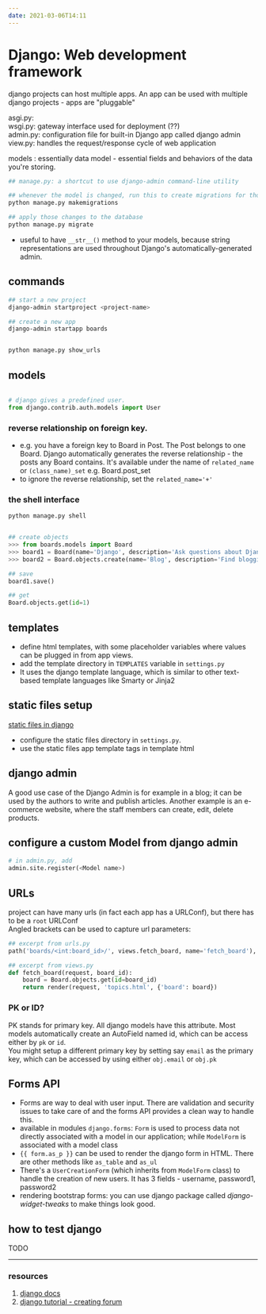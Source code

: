 ```yaml
---
date: 2021-03-06T14:11
---
```


# Django: Web development framework

django projects can host multiple apps. An app can be used with multiple django projects - apps are "pluggable"


asgi.py:  
wsgi.py: gateway interface used for deployment (??)  
admin.py: configuration file for built-in Django app called django admin  
view.py: handles the request/response cycle of web application  

models : essentially data model - essential fields and behaviors of the data you're storing.
```bash
## manage.py: a shortcut to use django-admin command-line utility

## whenever the model is changed, run this to create migrations for those changes.
python manage.py makemigrations

## apply those changes to the database
python manage.py migrate

```

- useful to have `__str__()` method to your models, because string representations are used throughout Django's automatically-generated admin.



## commands
```bash
## start a new project
django-admin startproject <project-name>

## create a new app
django-admin startapp boards


python manage.py show_urls
```


## models
```python

# django gives a predefined user.
from django.contrib.auth.models import User

```

### reverse relationship on foreign key.
- e.g. you have a foreign key to Board in Post. The Post belongs to one Board. Django automatically generates the reverse relationship - the posts any Board contains. It's available under the name of `related_name` or `(class_name)_set` e.g. Board.post_set  
- to ignore the reverse relationship, set the `related_name='+'`


### the shell interface
```python
python manage.py shell


## create objects
>>> from boards.models import Board
>>> board1 = Board(name='Django', description='Ask questions about Django - the web development framework')
>>> board2 = Board.objects.create(name='Blog', description='Find blogging tips and tricks here')

## save
board1.save()

## get 
Board.objects.get(id=1)


```


## templates
- define html templates, with some placeholder variables where values can be plugged in from app views. 
- add the template directory in `TEMPLATES` variable in `settings.py`
- It uses the django template language, which is similar to other text-based template languages like Smarty or Jinja2

## static files setup
[static files in django](https://simpleisbetterthancomplex.com/series/2017/09/11/a-complete-beginners-guide-to-django-part-2.html)
- configure the static files directory in `settings.py`.
- use the static files app template tags in template html


## django admin
A good use case of the Django Admin is for example in a blog; it can be used by the authors to write and publish articles. Another example is an e-commerce website, where the staff members can create, edit, delete products.


## configure a custom Model from django admin
```python
# in admin.py, add
admin.site.register(<Model name>)
```

## URLs
project can have many urls (in fact each app has a URLConf), but there has to be a `root` URLConf  
Angled brackets can be used to capture url parameters:

```python
## excerpt from urls.py
path('boards/<int:board_id>/', views.fetch_board, name='fetch_board'),

## excerpt from views.py
def fetch_board(request, board_id):
    board = Board.objects.get(id=board_id)
    return render(request, 'topics.html', {'board': board})

```

### PK or ID?
PK stands for primary key. All django models have this attribute. Most models automatically create an AutoField named id, which can be access either by `pk` or `id`.  
You might setup a different primary key by setting say `email` as the primary key, which can be accessed by using either `obj.email` or `obj.pk`

## Forms API
- Forms are way to deal with user input. There are validation and security issues to take care of and the forms API provides a clean way to handle this.  
- available in modules `django.forms`: `Form` is used to process data not directly associated with a model in our application; while `ModelForm` is associated with a model class    
- `{{ form.as_p }}` can be used to render the django form in HTML. There are other methods like `as_table` and `as_ul`
- There's a `UserCreationForm` (which inherits from `ModelForm` class) to handle the creation of new users. It has 3 fields - username, password1, password2
- rendering bootstrap forms: you can use django package called *django-widget-tweaks* to make things look good.

## how to test django
TODO



---
### resources
1. [django docs](https://buildmedia.readthedocs.org/media/pdf/django/latest/django.pdf)
2. [django tutorial - creating forum](https://simpleisbetterthancomplex.com/series/2017/09/18/a-complete-beginners-guide-to-django-part-3.html)
